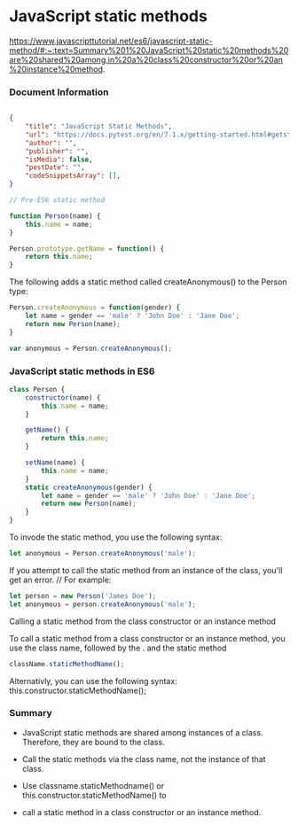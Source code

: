 # JavaScript static methods
https://www.javascripttutorial.net/es6/javascript-static-method/#:~:text=Summary%201%20JavaScript%20static%20methods%20are%20shared%20among,in%20a%20class%20constructor%20or%20an%20instance%20method.


### Document Information
```json

{
	"title": "JavaScript Static Methods",
	"url": "https://docs.pytest.org/en/7.1.x/getting-started.html#getstarted",
	"author": "",
	"publisher": "",
	"isMedia": false,
	"postDate": "",
	"codeSnippetsArray": [],
}


```



```javascript
// Pre-ES6 static method

function Person(name) {
	this.name = name;
}

Person.prototype.getName = function() {
	return this.name;
}

```

The following adds a static method called createAnonymous() to the Person type:

```javascript
Person.createAnonymous = function(gender) {
	let name = gender == 'male' ? 'John Doe' : 'Jane Doe';
	return new Person(name);
}

var anonymous = Person.createAnonymous();
```


### JavaScript static methods in ES6
```javascript
class Person {
	constructor(name) {
		this.name = name;
	}

	getName() {
		return this.name;
	}

	setName(name) {
		this.name = name;
	}
	static createAnonymous(gender) {
		let name = gender == 'male' ? 'John Doe' : 'Jane Doe';
		return new Person(name);
	}
}
```

To invode the static method, you use the following syntax:
```javascript
let anonymous = Person.createAnonymous('male');
```

If you attempt to call the static method from an instance of the class, you'll get an error.
// For example:
```javascript
let person = new Person('James Doe');
let anonymous = person.createAnonymous('male');
```

Calling a static method from the class constructor or an instance method

To call a static method from a class constructor or an instance method, you use the class name, followed by the . and the static method

```javascript
className.staticMethodName();
```
Alternativly, you can use the following syntax:
this.constructor.staticMethodName();

### Summary

 - JavaScript static methods are shared among instances of a class. Therefore, they are bound to the class.

 - Call the static methods via the class name, not the instance of that class.

 - Use classname.staticMethodname() or this.constructor.staticMethodName() to

 - call a static method in a class constructor or an instance method.
